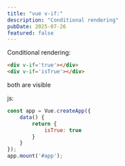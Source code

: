 ```yaml
---
title: "vue v-if:"
description: "Conditional rendering"
pubDate: 2025-07-26
featured: false
---
```


Conditional rendering:

```html
<div v-if='true'></div>
<div v-if='isTrue'></div>
```
both are visible

js:

```js
const app = Vue.createApp({
    data() {
        return {
            isTrue: true
        }
    }
});
app.mount('#app');
```